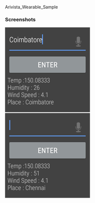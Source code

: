 
Arivista_Wearable_Sample

### Screenshots ###

 ![Alt text](/screenshots/coimbatore.png)
 ![Alt text](/screenshots/chennai.png)
